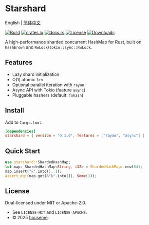 # Starshard

English | [简体中文](README_CN.md)

[![Build](https://github.com/houseme/starshard/workflows/Build/badge.svg)](https://github.com/houseme/starshard/actions?query=workflow%3ABuild)
[![crates.io](https://img.shields.io/crates/v/starshard.svg)](https://crates.io/crates/starshard)
[![docs.rs](https://docs.rs/starshard/badge.svg)](https://docs.rs/starshard/)
[![License](https://img.shields.io/crates/l/starshard)](./LICENSE-APACHE)
[![Downloads](https://img.shields.io/crates/d/starshard)](https://crates.io/crates/starshard)

A high\-performance sharded concurrent HashMap for Rust, built on `hashbrown` and `RwLock`/`tokio::sync::RwLock`.

## Features

- Lazy shard initialization
- O\(1\) atomic `len`
- Optional parallel iteration with `rayon`
- Async API with Tokio \(feature `async`\)
- Pluggable hashers \(default: `fxhash`\)

## Install

Add to `Cargo.toml`:

```toml
[dependencies]
starshard = { version = "0.1.0", features = ["rayon", "async"] }
```

## Quick Start

```rust
use starshard::ShardedHashMap;
let map: ShardedHashMap<String, i32> = ShardedHashMap::new(64);
map.insert("k".into(), 1);
assert_eq!(map.get(&"k".into()), Some(1));
```

## License

Dual\-licensed under MIT or Apache\-2\.0.

- See `LICENSE-MIT` and `LICENSE-APACHE`.
- © 2025 [houseme](https://github.com/houseme).

